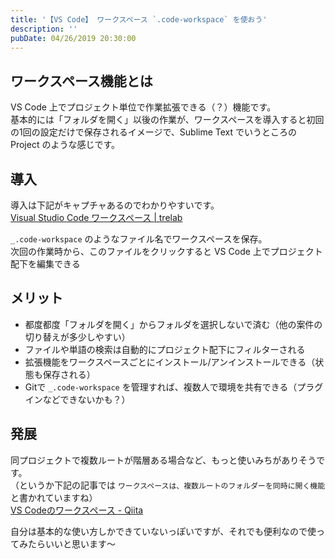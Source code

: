```yaml
---
title: '【VS Code】 ワークスペース `.code-workspace` を使おう'
description: ''
pubDate: 04/26/2019 20:30:00
---
```


<h2>ワークスペース機能とは</h2>

<p>VS Code 上でプロジェクト単位で作業拡張できる（？）機能です。<br/>
基本的には「フォルダを開く」以後の作業が、ワークスペースを導入すると初回の1回の設定だけで保存されるイメージで、Sublime Text でいうところの Project のような感じです。</p>

<h2>導入</h2>

<p>導入は下記がキャプチャあるのでわかりやすいです。<br/>
<a href="http://trelab.info/visual-studio-code/visual-studio-code-%E3%83%AF%E3%83%BC%E3%82%AF%E3%82%B9%E3%83%9A%E3%83%BC%E3%82%B9/">Visual Studio Code ワークスペース | trelab</a></p>

<p><code>_.code-workspace</code> のようなファイル名でワークスペースを保存。<br/>
次回の作業時から、このファイルをクリックすると VS Code 上でプロジェクト配下を編集できる</p>

<h2>メリット</h2>

<ul>
<li>都度都度「フォルダを開く」からフォルダを選択しないで済む（他の案件の切り替えが多少しやすい）</li>
<li>ファイルや単語の検索は自動的にプロジェクト配下にフィルターされる</li>
<li>拡張機能をワークスペースごとにインストール/アンインストールできる（状態も保存される）</li>
<li>Gitで <code>_.code-workspace</code> を管理すれば、複数人で環境を共有できる（プラグインなどできないかも？）</li>
</ul>

<h2>発展</h2>

<p>同プロジェクトで複数ルートが階層ある場合など、もっと使いみちがありそうです。<br/>
（というか下記の記事では <code>ワークスペースは、複数ルートのフォルダーを同時に開く機能</code> と書かれていますね）<br/>
<a href="https://qiita.com/YuichiNukiyama/items/ef16a0219f46ea03a045">VS Codeのワークスペース - Qiita</a></p>

<p>自分は基本的な使い方しかできていないっぽいですが、それでも便利なので使ってみたらいいと思います〜</p>
